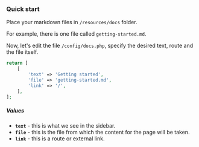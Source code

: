 ### Quick start

Place your markdown files in `/resources/docs` folder.

For example, there is one file called `getting-started.md`.

Now, let's edit the file `/config/docs.php`, specify the desired text, route and the file itself.

```php
return [
    [
        'text' => 'Getting started',
        'file' => 'getting-started.md',
        'link' => '/',
    ],
];
```
##### Values
* **`text`** - this is what we see in the sidebar.
* **`file`** - this is the file from which the content for the page will be taken.
* **`link`** - this is a route or external link.
